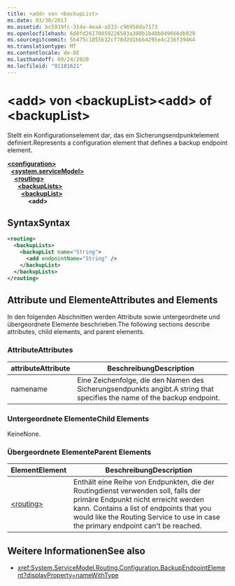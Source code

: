 ```yaml
---
title: <add> von <backupList>
ms.date: 03/30/2017
ms.assetid: bc5939fc-314a-4ea4-a533-c96958da7173
ms.openlocfilehash: 6d8fd26170059226583a300b1b48b849666db929
ms.sourcegitcommit: 5b475c1855b32cf78d2d1bbb4295e4c236f39464
ms.translationtype: MT
ms.contentlocale: de-DE
ms.lasthandoff: 09/24/2020
ms.locfileid: "91181621"
---
```

# <a name="add-of-backuplist"></a><span data-ttu-id="1beee-102">\<add> von \<backupList></span><span class="sxs-lookup"><span data-stu-id="1beee-102">\<add> of \<backupList></span></span>

<span data-ttu-id="1beee-103">Stellt ein Konfigurationselement dar, das ein Sicherungsendpunktelement definiert.</span><span class="sxs-lookup"><span data-stu-id="1beee-103">Represents a configuration element that defines a backup endpoint element.</span></span>  
  
[**\<configuration>**](../configuration-element.md)\
&nbsp;&nbsp;[**\<system.serviceModel>**](system-servicemodel.md)\
&nbsp;&nbsp;&nbsp;&nbsp;[**\<routing>**](routing.md)\
&nbsp;&nbsp;&nbsp;&nbsp;&nbsp;&nbsp;[**\<backupLists>**](backuplists.md)\
&nbsp;&nbsp;&nbsp;&nbsp;&nbsp;&nbsp;&nbsp;&nbsp;[**\<backupList>**](backuplist.md)\
&nbsp;&nbsp;&nbsp;&nbsp;&nbsp;&nbsp;&nbsp;&nbsp;&nbsp;&nbsp;&nbsp;&nbsp;**\<add>**  
  
## <a name="syntax"></a><span data-ttu-id="1beee-104">Syntax</span><span class="sxs-lookup"><span data-stu-id="1beee-104">Syntax</span></span>  
  
```xml  
<routing>
  <backupLists>
    <backupList name="String">
      <add endpointName="String" />
    </backupList>
  </backupLists>
</routing>
```  
  
## <a name="attributes-and-elements"></a><span data-ttu-id="1beee-105">Attribute und Elemente</span><span class="sxs-lookup"><span data-stu-id="1beee-105">Attributes and Elements</span></span>  

 <span data-ttu-id="1beee-106">In den folgenden Abschnitten werden Attribute sowie untergeordnete und übergeordnete Elemente beschrieben.</span><span class="sxs-lookup"><span data-stu-id="1beee-106">The following sections describe attributes, child elements, and parent elements.</span></span>  
  
### <a name="attributes"></a><span data-ttu-id="1beee-107">Attribute</span><span class="sxs-lookup"><span data-stu-id="1beee-107">Attributes</span></span>  
  
|<span data-ttu-id="1beee-108">attribute</span><span class="sxs-lookup"><span data-stu-id="1beee-108">Attribute</span></span>|<span data-ttu-id="1beee-109">Beschreibung</span><span class="sxs-lookup"><span data-stu-id="1beee-109">Description</span></span>|  
|---------------|-----------------|  
|<span data-ttu-id="1beee-110">name</span><span class="sxs-lookup"><span data-stu-id="1beee-110">name</span></span>|<span data-ttu-id="1beee-111">Eine Zeichenfolge, die den Namen des Sicherungsendpunkts angibt.</span><span class="sxs-lookup"><span data-stu-id="1beee-111">A string that specifies the name of the backup endpoint.</span></span>|  
  
### <a name="child-elements"></a><span data-ttu-id="1beee-112">Untergeordnete Elemente</span><span class="sxs-lookup"><span data-stu-id="1beee-112">Child Elements</span></span>  

 <span data-ttu-id="1beee-113">Keine</span><span class="sxs-lookup"><span data-stu-id="1beee-113">None.</span></span>  
  
### <a name="parent-elements"></a><span data-ttu-id="1beee-114">Übergeordnete Elemente</span><span class="sxs-lookup"><span data-stu-id="1beee-114">Parent Elements</span></span>  
  
|<span data-ttu-id="1beee-115">Element</span><span class="sxs-lookup"><span data-stu-id="1beee-115">Element</span></span>|<span data-ttu-id="1beee-116">Beschreibung</span><span class="sxs-lookup"><span data-stu-id="1beee-116">Description</span></span>|  
|-------------|-----------------|  
|[\<routing>](routing.md)|<span data-ttu-id="1beee-117">Enthält eine Reihe von Endpunkten, die der Routingdienst verwenden soll, falls der primäre Endpunkt nicht erreicht werden kann. </span><span class="sxs-lookup"><span data-stu-id="1beee-117">Contains a list of endpoints that you would like the Routing Service to use in case the primary endpoint can't be reached.</span></span>|  
  
## <a name="see-also"></a><span data-ttu-id="1beee-118">Weitere Informationen</span><span class="sxs-lookup"><span data-stu-id="1beee-118">See also</span></span>

- <xref:System.ServiceModel.Routing.Configuration.BackupEndpointElement?displayProperty=nameWithType>
